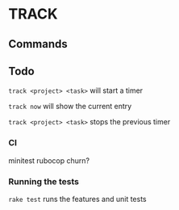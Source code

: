 # TRACK

## Commands


## Todo

`track <project> <task>`
will start a timer

`track now`
will show the current entry

`track <project> <task>`
stops the previous timer

### CI

minitest
rubocop
churn?

### Running the tests

`rake test` runs the features and unit tests
